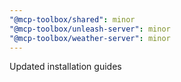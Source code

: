 ```yaml
---
"@mcp-toolbox/shared": minor
"@mcp-toolbox/unleash-server": minor
"@mcp-toolbox/weather-server": minor
---
```


Updated installation guides
